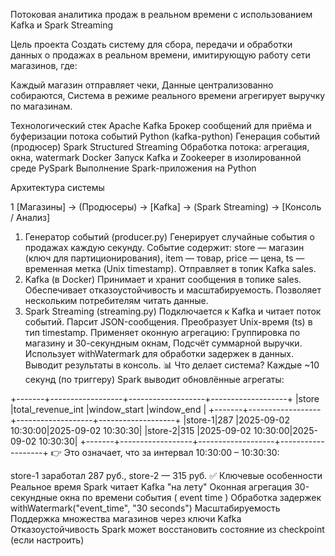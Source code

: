 Потоковая аналитика продаж в реальном времени с использованием Kafka и Spark Streaming

Цель проекта
Создать систему для сбора, передачи и обработки данных о продажах в реальном времени, имитирующую работу сети магазинов, где:

Каждый магазин отправляет чеки,
Данные централизованно собираются,
Система в режиме реального времени агрегирует выручку по магазинам.

Технологический стек
Apache Kafka
Брокер сообщений для приёма и буферизации потока событий
Python (kafka-python)
Генерация событий (продюсер)
Spark Structured Streaming
Обработка потока: агрегация, окна, watermark
Docker
Запуск Kafka и Zookeeper в изолированной среде
PySpark
Выполнение Spark-приложения на Python


Архитектура системы


1
[Магазины] → (Продюсеры) → [Kafka] → (Spark Streaming) → [Консоль / Анализ]
1. Генератор событий (producer.py)
Генерирует случайные события о продажах каждую секунду.
Событие содержит:
store — магазин (ключ для партиционирования),
item — товар,
price — цена,
ts — временная метка (Unix timestamp).
Отправляет в топик Kafka sales.
2. Kafka (в Docker)
Принимает и хранит сообщения в топике sales.
Обеспечивает отказоустойчивость и масштабируемость.
Позволяет нескольким потребителям читать данные.
3. Spark Streaming (streaming.py)
Подключается к Kafka и читает поток событий.
Парсит JSON-сообщения.
Преобразует Unix-время (ts) в тип timestamp.
Применяет оконную агрегацию:
Группировка по магазину и 30-секундным окнам,
Подсчёт суммарной выручки.
Использует withWatermark для обработки задержек в данных.
Выводит результаты в консоль.
📊 Что делает система?
Каждые ~10 секунд (по триггеру) Spark выводит обновлённые агрегаты:


+-------+------------------+-------------------+-------------------+
|store  |total_revenue_int |window_start       |window_end         |
+-------+------------------+-------------------+-------------------+
|store-1|287               |2025-09-02 10:30:00|2025-09-02 10:30:30|
|store-2|315               |2025-09-02 10:30:00|2025-09-02 10:30:30|
+-------+------------------+-------------------+-------------------+
👉 Это означает, что за интервал 10:30:00 – 10:30:30:

store-1 заработал 287 руб.,
store-2 — 315 руб.
✅ Ключевые особенности
Реальное время
Spark читает Kafka "на лету"
Оконная агрегация
30-секундные окна по времени события (
event time
)
Обработка задержек
withWatermark("event_time", "30 seconds")
Масштабируемость
Поддержка множества магазинов через ключи Kafka
Отказоустойчивость
Spark может восстановить состояние из checkpoint (если настроить)

